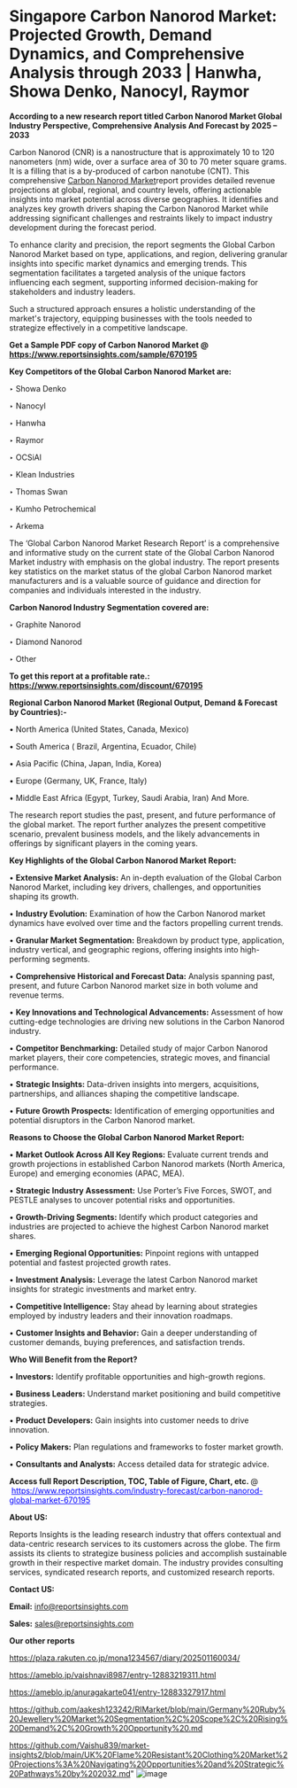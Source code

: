 # Singapore Carbon Nanorod Market: Projected Growth, Demand Dynamics, and Comprehensive Analysis through 2033 | Hanwha, Showa Denko, Nanocyl, Raymor

<strong>According to a new research report titled Carbon Nanorod Market Global Industry Perspective, Comprehensive Analysis And Forecast by 2025 – 2033</strong>

Carbon Nanorod (CNR) is a nanostructure that is approximately 10 to 120 nanometers (nm) wide, over a surface area of 30 to 70 meter square grams. It is a filling that is a by-produced of carbon nanotube (CNT). This comprehensive <a href=https://www.reportsinsights.com/sample/670195>Carbon Nanorod Market</a>report provides detailed revenue projections at global, regional, and country levels, offering actionable insights into market potential across diverse geographies. It identifies and analyzes key growth drivers shaping the Carbon Nanorod Market while addressing significant challenges and restraints likely to impact industry development during the forecast period.

To enhance clarity and precision, the report segments the Global Carbon Nanorod Market based on type, applications, and region, delivering granular insights into specific market dynamics and emerging trends. This segmentation facilitates a targeted analysis of the unique factors influencing each segment, supporting informed decision-making for stakeholders and industry leaders.

Such a structured approach ensures a holistic understanding of the market's trajectory, equipping businesses with the tools needed to strategize effectively in a competitive landscape.

<strong>Get a Sample PDF copy of Carbon Nanorod Market </strong><strong>@<a href=https://www.reportsinsights.com/sample/670195 style=color:#0000ff;> https://www.reportsinsights.com/sample/670195</a></strong></font>

<strong>Key Competitors of the Global Carbon Nanorod Market are:</strong>

‣ Showa Denko

‣ Nanocyl

‣ Hanwha

‣ Raymor

‣ OCSiAl

‣ Klean Industries

‣ Thomas Swan

‣ Kumho Petrochemical

‣ Arkema

The ‘Global Carbon Nanorod Market Research Report’ is a comprehensive and informative study on the current state of the Global Carbon Nanorod Market industry with emphasis on the global industry. The report presents key statistics on the market status of the global Carbon Nanorod market manufacturers and is a valuable source of guidance and direction for companies and individuals interested in the industry.

<strong>Carbon Nanorod Industry Segmentation covered are:</strong>

‣ Graphite Nanorod

‣ Diamond Nanorod

‣ Other

<strong>To get this report at a profitable rate.: <a href=https://www.reportsinsights.com/discount/670195 style=color:#0000ff;>https://www.reportsinsights.com/discount/670195</a></strong></font>

<strong>Regional Carbon Nanorod Market (Regional Output, Demand &amp; Forecast by Countries):-</strong>

• North America (United States, Canada, Mexico)

• South America ( Brazil, Argentina, Ecuador, Chile)

• Asia Pacific (China, Japan, India, Korea)

• Europe (Germany, UK, France, Italy)

• Middle East Africa (Egypt, Turkey, Saudi Arabia, Iran) And More.

The research report studies the past, present, and future performance of the global market. The report further analyzes the present competitive scenario, prevalent business models, and the likely advancements in offerings by significant players in the coming years.

<strong>Key Highlights of the Global Carbon Nanorod Market Report:</strong>

• <strong>Extensive Market Analysis:</strong> An in-depth evaluation of the Global Carbon Nanorod Market, including key drivers, challenges, and opportunities shaping its growth.

• <strong>Industry Evolution:</strong> Examination of how the Carbon Nanorod market dynamics have evolved over time and the factors propelling current trends.

• <strong>Granular Market Segmentation:</strong> Breakdown by product type, application, industry vertical, and geographic regions, offering insights into high-performing segments.

• <strong>Comprehensive Historical and Forecast Data:</strong> Analysis spanning past, present, and future Carbon Nanorod market size in both volume and revenue terms.

• <strong>Key Innovations and Technological Advancements:</strong> Assessment of how cutting-edge technologies are driving new solutions in the Carbon Nanorod industry.

• <strong>Competitor Benchmarking:</strong> Detailed study of major Carbon Nanorod market players, their core competencies, strategic moves, and financial performance.

• <strong>Strategic Insights:</strong> Data-driven insights into mergers, acquisitions, partnerships, and alliances shaping the competitive landscape.

• <strong>Future Growth Prospects:</strong> Identification of emerging opportunities and potential disruptors in the Carbon Nanorod market.

<strong>Reasons to Choose the Global Carbon Nanorod Market Report:</strong>

• <strong>Market Outlook Across All Key Regions:</strong> Evaluate current trends and growth projections in established Carbon Nanorod markets (North America, Europe) and emerging economies (APAC, MEA).

• <strong>Strategic Industry Assessment:</strong> Use Porter’s Five Forces, SWOT, and PESTLE analyses to uncover potential risks and opportunities.

• <strong>Growth-Driving Segments:</strong> Identify which product categories and industries are projected to achieve the highest Carbon Nanorod market shares.

• <strong>Emerging Regional Opportunities:</strong> Pinpoint regions with untapped potential and fastest projected growth rates.

• <strong>Investment Analysis:</strong> Leverage the latest Carbon Nanorod market insights for strategic investments and market entry.

• <strong>Competitive Intelligence:</strong> Stay ahead by learning about strategies employed by industry leaders and their innovation roadmaps.

• <strong>Customer Insights and Behavior:</strong> Gain a deeper understanding of customer demands, buying preferences, and satisfaction trends.

<strong>Who Will Benefit from the Report?</strong>

• <strong>Investors:</strong> Identify profitable opportunities and high-growth regions.

• <strong>Business Leaders:</strong> Understand market positioning and build competitive strategies.

• <strong>Product Developers:</strong> Gain insights into customer needs to drive innovation.

• <strong>Policy Makers:</strong> Plan regulations and frameworks to foster market growth.

• <strong>Consultants and Analysts:</strong> Access detailed data for strategic advice.
</ul>
<strong>Access full Report Description, TOC, Table of Figure, Chart, etc. </strong>@  <a href=https://www.reportsinsights.com/industry-forecast/carbon-nanorod-global-market-670195 style=color:#0000ff;>https://www.reportsinsights.com/industry-forecast/carbon-nanorod-global-market-670195</a></font>

<strong><strong>About US</strong>:</strong>

Reports Insights is the leading research industry that offers contextual and data-centric research services to its customers across the globe. The firm assists its clients to strategize business policies and accomplish sustainable growth in their respective market domain. The industry provides consulting services, syndicated research reports, and customized research reports.

<strong>Contact US:</strong>

<p class=""""><b>Email:</b> <a href=mailto:info@reportsinsights.com>info@reportsinsights.com</a></p>
<p class=""""><b>Sales:</b> <a href=mailto:sales@reportsinsights.com>sales@reportsinsights.com</a></p>

<strong>Our other reports</strong>

<a href=https://plaza.rakuten.co.jp/mona1234567/diary/202501160034/>https://plaza.rakuten.co.jp/mona1234567/diary/202501160034/</a>

<a href=https://ameblo.jp/vaishnavi8987/entry-12883219311.html>https://ameblo.jp/vaishnavi8987/entry-12883219311.html</a>

<a href=https://ameblo.jp/anuragakarte041/entry-12883327917.html>https://ameblo.jp/anuragakarte041/entry-12883327917.html</a>

<a href=https://github.com/aakesh123242/RIMarket/blob/main/Germany%20Ruby%20Jewellery%20Market%20Segmentation%2C%20Scope%2C%20Rising%20Demand%2C%20Growth%20Opportunity%20.md>https://github.com/aakesh123242/RIMarket/blob/main/Germany%20Ruby%20Jewellery%20Market%20Segmentation%2C%20Scope%2C%20Rising%20Demand%2C%20Growth%20Opportunity%20.md</a>

<a href=https://github.com/Vaishu839/market-insights2/blob/main/UK%20Flame%20Resistant%20Clothing%20Market%20Projections%3A%20Navigating%20Opportunities%20and%20Strategic%20Pathways%20by%202032.md>https://github.com/Vaishu839/market-insights2/blob/main/UK%20Flame%20Resistant%20Clothing%20Market%20Projections%3A%20Navigating%20Opportunities%20and%20Strategic%20Pathways%20by%202032.md</a>"
![image](https://github.com/user-attachments/assets/330ce3a2-aeec-48c5-ad7d-77cf8c8ab179)
